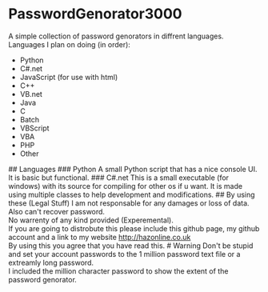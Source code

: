 # PasswordGenorator3000
A simple collection of password genorators in diffrent languages.
Languages I plan on doing (in order):
<ul>
  <li>Python</li>
  <li>C#.net</li>
  <li>JavaScript (for use with html)</li>
  <li>C++</li>
  <li>VB.net</li>  
  <li>Java</li>
  <li>C</li>
  <li>Batch</li>
  <li>VBScript</li>
  <li>VBA</li>
  <li>PHP</li>
  <li>Other</li>
</ul>
## Languages
### Python
A small Python script that has a nice console UI. It is basic but functional.
### C#.net
This is a small executable (for windows) with its source for compiling for other os if u want. It is made using multiple classes to help development and modifications.
## By using these (Legal Stuff)
I am not responsable for any damages or loss of data.<br/>
Also can't recover password.<br/>
No warrenty of any kind provided (Experemental).<br/>
If you are going to distrobute this please include this github page, my github account and a link to my website <a href="http://hazonline.co.uk">http://hazonline.co.uk</a><br/>
By using this you agree that you have read this.
# Warning
Don't be stupid and set your account passwords to the 1 million password text file or a extreamly long password.<br/>
I included the million character password to show the extent of the password genorator.

